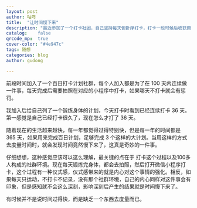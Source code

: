```yaml
---
layout: post
author: 咕咚
title:  "让时间慢下来"
description: "最近参加了一个打卡社团，自己坚持每天俯卧撑打卡，打卡一段时候后收获颇多，除了身体上的变化，自己的内心也有不少感悟收获，坚持正是一个奇妙的事。"
catalog:    false
qrcode_mp:  true
cover-color: "#4e947c"
tags: 随想
categories: blog
author: gudong

---
```


前段时间加入了一个百日打卡计划社群，每个人加入都是为了在 100 天内连续做一件事，每天完成后需要拍照在对应的小程序中打卡，如果哪天不打卡就会有惩罚。

我加入后给自己列了一个锻炼身体的计划，今天打卡时看到已经连续打卡 36 天。第一感觉是自己已经打卡很久了，现在怎么才打了 36 天。

随着现在的生活越来越快，每一年都觉得过得特别快，但是每一年的时间都是 365 天，如果用来完成百日计划，足够完成 3 个这样的大计划。当用这样的方式去度量时间时，就会发现时间竟然慢下来了，这真是奇妙的一件事。

仔细想想，这种感觉应该可以这么理解，最关键的点在于 打卡这个过程以及100多人构成的社群环境。现在每天锻炼完身体，都会去拍照，然后打开微信小程序打卡，这个过程有一种仪式感，仪式感带来的就是内心对这个事情的强化。相反，如果每天只运动，不打卡不记录，没有那个社群环境，自己的内心同样对这件事会有印象，但是感知就不会这么深刻，影响深刻后产生的结果就是时间慢下来了。

有时候并不是说时间过得快，而是缺乏一个东西去度量而已。